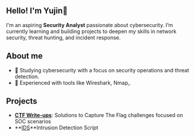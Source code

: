 ## Hello! I'm Yujin👋

I'm an aspiring **Security Analyst** passionate about cybersecurity.
I’m currently learning and building projects to deepen my skills in network security, threat hunting, and incident response.

## About me
* 🌱 Studying cybersecurity with a focus on security operations and threat detection.
* 🎯 Experienced with tools like Wireshark, Nmap,.

## Projects
- **[CTF Write-ups](https://medium.com/@barete.mart)**: Solutions to Capture The Flag challenges focused on SOC scenarios
- **[IDS]()**Intrusion Detection Script
<!--
**yujin-xin/yujin-xin** is a ✨ _special_ ✨ repository because its `README.md` (this file) appears on your GitHub profile.

Here are some ideas to get you started:

- 🔭 I’m currently working on ...
- 🌱 I’m currently learning ...
- 👯 I’m looking to collaborate on ...
- 🤔 I’m looking for help with ...
- 💬 Ask me about ...
- 📫 How to reach me: ...
- 😄 Pronouns: ...
- ⚡ Fun fact: ...
-->
